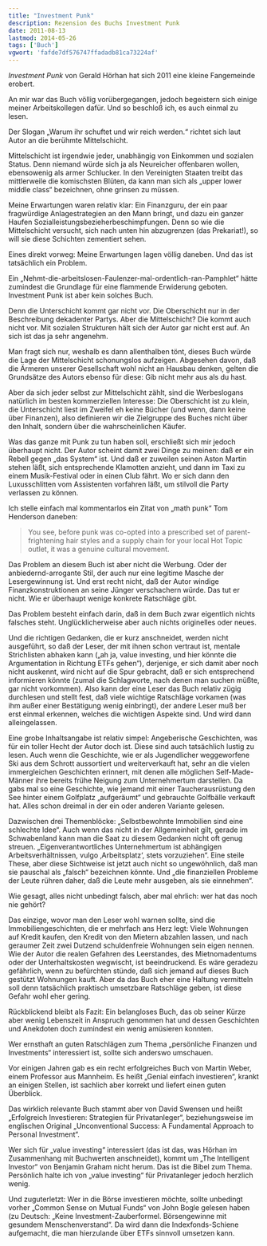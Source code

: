 ```yaml
---
title: "Investment Punk"
description: Rezension des Buchs Investment Punk
date: 2011-08-13
lastmod: 2014-05-26
tags: ['Buch']
vgwort: 'fafde7df576747ffadadb81ca73224af'
---
```

<em>Investment Punk</em> von Gerald Hörhan hat sich 2011 eine kleine Fangemeinde erobert.

An mir war das Buch völlig vorübergegangen, jedoch begeistern sich
einige meiner Arbeitskollegen dafür. Und so beschloß ich, es auch
einmal zu lesen.

Der Slogan „Warum ihr schuftet und wir reich werden.“ richtet sich
laut Autor an die berühmte Mittelschicht.

Mittelschicht ist irgendwie jeder, unabhängig von Einkommen und
sozialen Status. Denn niemand würde sich ja als Neureicher offenbaren
wollen, ebensowenig als armer Schlucker. In den Vereinigten Staaten
treibt das mittlerweile die komischsten Blüten, da kann man sich
als „upper lower middle class“ bezeichnen, ohne grinsen zu müssen.

Meine Erwartungen waren relativ klar: Ein Finanzguru, der ein paar
fragwürdige  Anlagestrategien an den Mann bringt, und dazu ein ganzer
Haufen Sozialleistungsbezieherbeschimpfungen. Denn so wie die
Mittelschicht versucht, sich nach unten hin abzugrenzen (das Prekariat!),
so will sie diese Schichten zementiert sehen.

Eines direkt vorweg: Meine Erwartungen lagen völlig daneben.
Und das ist tatsächlich ein Problem.

Ein „Nehmt-die-arbeitslosen-Faulenzer-mal-ordentlich-ran-Pamphlet“
hätte zumindest die Grundlage für eine flammende Erwiderung geboten.
Investment Punk ist aber kein solches Buch.

Denn die Unterschicht kommt gar nicht vor. Die Oberschicht nur in
der Beschreibung dekadenter Partys. Aber die Mittelschicht? Die
kommt auch nicht vor. Mit sozialen Strukturen hält sich der Autor
gar nicht erst auf. An sich ist das ja sehr angenehm.

Man fragt sich nur, weshalb es dann allenthalben tönt, dieses Buch
würde die Lage der Mittelschicht schonungslos aufzeigen. Abgesehen
davon, daß die Ärmeren unserer Gesellschaft wohl nicht an Hausbau
denken, gelten die Grundsätze des Autors ebenso für diese: Gib
nicht mehr aus als du hast.

Aber da sich jeder selbst zur Mittelschicht zählt, sind die Werbeslogans
natürlich im besten kommerziellen Interesse: Die Oberschicht ist
zu klein, die Unterschicht liest im Zweifel eh keine Bücher
(und wenn, dann keine über Finanzen), also definieren wir die
Zielgruppe des Buches nicht über den Inhalt, sondern über die
wahrscheinlichen Käufer.

Was das ganze mit Punk zu tun haben soll, erschließt sich mir
jedoch überhaupt nicht. Der Autor scheint damit zwei Dinge zu
meinen: daß er ein Rebell gegen „das System“ ist. Und daß er
zuweilen seinen Aston Martin stehen läßt, sich entsprechende
Klamotten anzieht, und dann im Taxi zu einem Musik-Festival oder
in einen Club fährt. Wo er sich dann den Luxusschlitten vom
Assistenten vorfahren läßt, um stilvoll die Party verlassen zu können.

Ich stelle einfach mal kommentarlos ein Zitat von „math punk“
Tom Henderson daneben:

> You see, before punk was co-opted into a prescribed set of
parent-frightening hair styles and a supply chain for your local
Hot Topic outlet, it was a genuine cultural movement.

Das Problem an diesem Buch ist aber nicht die Werbung. Oder der
anbiedernd-arrogante Stil, der auch nur eine legitime Masche der
Lesergewinnung ist. Und erst recht nicht, daß der Autor windige
Finanzkonstruktionen an seine Jünger verschachern würde. Das tut
er nicht. Wie er überhaupt wenige konkrete Ratschläge gibt.

Das Problem besteht einfach darin, daß in dem Buch zwar eigentlich
nichts falsches steht. Unglücklicherweise aber auch nichts
originelles oder neues.

Und die richtigen Gedanken, die er kurz anschneidet, werden nicht
ausgeführt, so daß der Leser, der mit ihnen schon vertraut ist,
mentale Strichlisten abhaken kann („ah ja, value investing, und
hier könnte die Argumentation in Richtung ETFs gehen“), derjenige,
er sich damit aber noch nicht auskennt, wird nicht auf die Spur
gebracht, daß er sich entsprechend informieren könnte (zumal die
Schlagworte, nach denen man suchen müßte, gar nicht vorkommen).
Also kann der eine Leser das Buch relativ zügig durchlesen und
stellt fest, daß viele wichtige Ratschläge vorkamen (was ihm
außer einer Bestätigung wenig einbringt), der andere Leser muß
ber erst einmal erkennen, welches die wichtigen Aspekte sind.
Und wird dann alleingelassen.

Eine grobe Inhaltsangabe ist relativ simpel: Angeberische Geschichten,
was für ein toller Hecht der Autor doch ist. Diese sind auch tatsächlich
lustig zu lesen. Auch wenn die Geschichte, wie er als Jugendlicher
weggeworfene Ski aus dem Schrott aussortiert und weiterverkauft hat,
sehr an die vielen immergleichen Geschichten erinnert, mit denen
alle möglichen Self-Made-Männer ihre bereits frühe Neigung zum
Unternehmertum darstellen. Da gabs mal so eine Geschichte, wie
jemand mit einer Taucherausrüstung den See hinter einem Golfplatz
„aufgeräumt“ und gebrauchte Golfbälle verkauft hat. Alles schon
dreimal in der ein oder anderen Variante gelesen.

Dazwischen drei Themenblöcke: „Selbstbewohnte Immobilien sind eine
schlechte Idee“. Auch wenn das nicht in der Allgemeinheit gilt,
gerade im Schwabenland kann man die Saat zu diesem Gedanken nicht
oft genug streuen. „Eigenverantwortliches Unternehmertum ist
abhängigen Arbeitsverhältnissen, vulgo ‚Arbeitsplatz‘, stets
vorzuziehen“. Eine steile These, aber diese Sichtweise ist jetzt
auch nicht so ungewöhnlich, daß man sie pauschal als „falsch“
bezeichnen könnte. Und „die finanziellen Probleme der Leute rühren
daher, daß die Leute mehr ausgeben, als sie einnehmen“.

Wie gesagt, alles nicht unbedingt falsch, aber mal ehrlich:
wer hat das noch nie gehört?

Das einzige, wovor man den Leser wohl warnen sollte, sind die
Immobiliengeschichten, die er mehrfach ans Herz legt: Viele
Wohnungen auf Kredit kaufen, den Kredit von den Mietern abzahlen
lassen, und nach geraumer Zeit zwei Dutzend schuldenfreie Wohnungen
sein eigen nennen. Wie der Autor die realen Gefahren des Leerstandes,
des Mietnomadentums oder der Unterhaltskosten wegwischt, ist
beeindruckend. Es wäre geradezu gefährlich, wenn zu befürchten
stünde, daß sich jemand auf dieses Buch gestützt Wohnungen kauft.
Aber da das Buch eher eine Haltung vermitteln soll denn tatsächlich
praktisch umsetzbare Ratschläge geben, ist diese Gefahr wohl eher gering.

Rückblickend bleibt als Fazit: Ein belangloses Buch, das ob seiner
Kürze aber wenig Lebenszeit in Anspruch genommen hat und dessen
Geschichten und Anekdoten doch zumindest ein wenig amüsieren konnten.

Wer ernsthaft an guten Ratschlägen zum Thema „persönliche Finanzen
und Investments“ interessiert ist, sollte sich anderswo umschauen.

Vor einigen Jahren gab es ein recht erfolgreiches Buch von
Martin Weber, einem Professor aus Mannheim. Es heißt
„Genial einfach investieren“, krankt an einigen Stellen,
ist sachlich aber korrekt und liefert einen guten Überblick.

Das wirklich relevante Buch stammt aber von David Swensen und heißt
„Erfolgreich Investieren: Strategien für Privatanleger“,
beziehungsweise im englischen Original
„Unconventional Success: A Fundamental Approach to Personal Investment“.

Wer sich für „value investing“ interessiert (das ist das, was
Hörhan im Zusammenhang mit Buchwerten anschneidet), kommt um
„The Intelligent Investor“ von Benjamin Graham nicht herum. Das ist die Bibel zum Thema.
Persönlich halte ich von „value investing“ für Privatanleger jedoch
herzlich wenig.

Und zuguterletzt: Wer in die Börse investieren möchte, sollte
unbedingt vorher
„Common Sense on Mutual Funds“ von John Bogle gelesen haben
(zu Deutsch: „Keine Investment-Zauberformel. Börsengewinne mit gesundem Menschenverstand“.
Da wird dann die Indexfonds-Schiene aufgemacht, die man hierzulande
über ETFs sinnvoll umsetzen kann.
</p>

